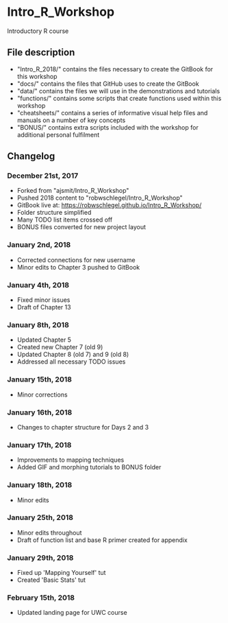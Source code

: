 # Intro_R_Workshop
Introductory R course

## File description
* "Intro_R_2018/" contains the files necessary to create the GitBook for this workshop
* "docs/" contains the files that GitHub uses to create the GitBook
* "data/" contains the files we will use in the demonstrations and tutorials
* "functions/" contains some scripts that create functions used within this workshop
* "cheatsheets/" contains a series of informative visual help files and manuals on a number of key concepts
* "BONUS/" contains extra scripts included with the workshop for additional personal fulfilment

## Changelog

### December 21st, 2017
* Forked from "ajsmit/Intro_R_Workshop"
* Pushed 2018 content to "robwschlegel/Intro_R_Workshop"
* GitBook live at: https://robwschlegel.github.io/Intro_R_Workshop/
* Folder structure simplified
* Many TODO list items crossed off
* BONUS files converted for new project layout

### January 2nd, 2018
* Corrected connections for new username
* Minor edits to Chapter 3 pushed to GitBook

### January 4th, 2018
* Fixed minor issues
* Draft of Chapter 13

### January 8th, 2018
* Updated Chapter 5
* Created new Chapter 7 (old 9)
* Updated Chapter 8 (old 7) and 9 (old 8)
* Addressed all necessary TODO issues

### January 15th, 2018
* Minor corrections

### January 16th, 2018
* Changes to chapter structure for Days 2 and 3

### January 17th, 2018
* Improvements to mapping techniques
* Added GIF and morphing tutorials to BONUS folder

### January 18th, 2018
* Minor edits

### January 25th, 2018
* Minor edits throughout
* Draft of function list and base R primer created for appendix

### January 29th, 2018
* Fixed up 'Mapping Yourself' tut
* Created 'Basic Stats' tut

### February 15th, 2018
* Updated landing page for UWC course